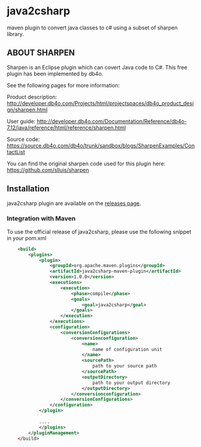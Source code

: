 java2csharp
===========

maven plugin to convert java classes to c# using a subset of sharpen library.



ABOUT SHARPEN
-------------

Sharpen is an Eclipse plugin which can covert Java code to C#.
This free plugin has been implemented by db4o.

See the following pages for more information:

Product description:
http://developer.db4o.com/Projects/html/projectspaces/db4o_product_design/sharpen.html

User guide:
http://developer.db4o.com/Documentation/Reference/db4o-7.12/java/reference/html/reference/sharpen.html

Source code:
https://source.db4o.com/db4o/trunk/sandbox/blogs/SharpenExamples/ContactList


You can find the original sharpen code used for this plugin here:
https://github.com/slluis/sharpen


## Installation

java2csharp plugin are available on the [releases page](https://github.com/ggerla/java2csharp/releases). 

### Integration with Maven

To use the official release of java2csharp, please use the following snippet in your pom.xml

```xml
    <build>
		<plugins>
			<plugin>
				<groupId>org.apache.maven.plugins</groupId>
				<artifactId>java2csharp-maven-plugin</artifactId>
				<version>1.0.0</version>
				<executions>
					<execution>
						<phase>compile</phase>
						<goals>
							<goal>java2csharp</goal>
						</goals>
					</execution>
				</executions>
				<configuration>
					<conversionConfigurations>
						<conversionconfiguration>
							<name>
								name of configuration unit
							</name>
							<sourcePath>
								path to your source path
							</sourcePath>
							<outputDirectory>
								path to your output directory
							</outputDirectory>
						</conversionconfiguration>
					</conversionConfigurations>
				</configuration>
			</plugin>
			
			....
			</plugins>
		</pluginManagement>
	</build>
```
